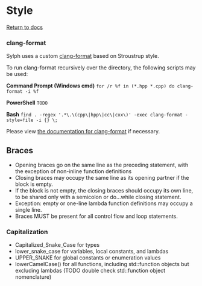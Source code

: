 # Style

[Return to docs](../docs.md)

### clang-format
Sylph uses a custom [clang-format](.././.clang-format) based on Stroustrup style.

To run clang-format recursively over the directory, the following scripts may be used:

**Command Prompt (Windows cmd)**
	`for /r %f in (*.hpp *.cpp) do clang-format -i %f`

**PowerShell**
	`TODO`

**Bash**
	`find . -regex '.*\.\(cpp\|hpp\|cc\|cxx\)' -exec clang-format -style=file -i {} \;`

Please view [the documentation for clang-format](https://clang.llvm.org/docs/ClangFormat.html) if necessary.

## Braces
- Opening braces go on the same line as the preceding statement, with the exception of non-inline function definitions
- Closing braces may occupy the same line as its opening partner if the block is empty.
- If the block is not empty, the closing braces should occupy its own line, to be shared only with a semicolon or do...while closing statement.
- Exception: empty or one-line lambda function definitions may occupy a single line.
- Braces MUST be present for all control flow and loop statements.

### Capitalization
- Capitalized_Snake_Case for types
- lower_snake_case for variables, local constants, and lambdas
- UPPER_SNAKE for global constants or enumeration values
- lowerCamelCase() for all functions, including std::function objects but excluding lambdas
(TODO double check std::function object nomenclature)